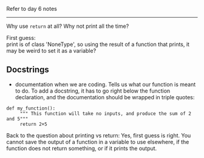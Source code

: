 Refer to day 6 notes
__________________________

Why use `return` at all? Why not print all the time?

First guess:   
print is of class 'NoneType', so using the result of a function that prints, it may be weird to set it as a variable? 

## Docstrings
- documentation when we are coding.
Tells us what our function is meant to do. To add a docstring, it has to go right below the function declaration, and the documentation should be wrapped in triple quotes:
```
def my_function():
     """ This function will take no inputs, and produce the sum of 2 and 5"""
     return 2+5
```

Back to the question about printing vs return:
Yes, first guess is right. You cannot save the output of a function in a variable to use elsewhere, if the function does not return something, or if it prints the output. 


